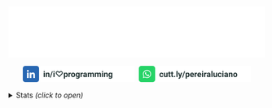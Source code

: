 <p align="center">
  <img src="./assets/lucianopereira.svg" alt="Luciano Pereira"/>
</p>
<p align="center">
<a href="https://www.linkedin.com/in/i♡programming"><img height="32px" src="./assets/linkedin.svg" alt="LinkedIn"/></a>&nbsp;
<a href="https://cutt.ly/pereiraluciano"><img height="32px" src="./assets/whatsapp.svg" alt="whatsapp"/></a>
</p>

<details>
  <summary>Stats <i>(click to open)</i></summary>
<br/><p align="center"><img width="220px" src="https://github-readme-stats.vercel.app/api/top-langs?username=thisIsMySourceCode&show_icons=true&theme=transparent&locale=en&layout=default&hide_border=true" alt="my stats language" />
</p>
<p align="center">
<img width="350px" src="https://github-readme-stats.vercel.app/api?username=thisIsMySourceCode&show_icons=true&theme=transparent&locale=en&hide_border=true" />
</p>
</details>
